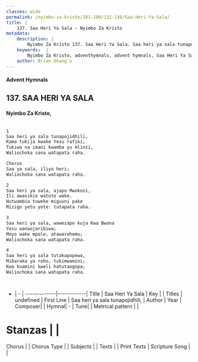 ```yaml
---
classes: wide
permalink: /nyimbo-za-kristo/101-200/131-140/Saa-Heri-Ya-Sala/
title: |
    137. Saa Heri Ya Sala - Nyimbo Za Kristo
metadata:
    description: |
        Nyimbo Za Kristo 137. Saa Heri Ya Sala. Saa heri ya sala tunapojidhili, Kama tukija kwake Yesu rafiki; Tukiwa na imani kwamba yu mlinzi,  Waliochoka sana watapata raha.  Chorus Saa ya sala, iliyo heri;  Waliochoka sana watapata raha.  
    keywords:  |
        Nyimbo Za Kristo, adventhymnals, advent hymnals, Saa Heri Ya Sala, Saa heri ya sala tunapojidhili,. 
    author: Brian Onang'o
---
```


#### Advent Hymnals
## 137. SAA HERI YA SALA
####  Nyimbo Za Kristo,

```txt

1
Saa heri ya sala tunapojidhili,
Kama tukija kwake Yesu rafiki;
Tukiwa na imani kwamba yu mlinzi, 
Waliochoka sana watapata raha.

Chorus
Saa ya sala, iliyo heri; 
Waliochoka sana watapata raha.

2
Saa heri ya sala, ajapo Mwokozi, 
Ili awasikie watoto wake.
Hutwambia tuweke miguuni pake 
Mizigo yetu yote: tutapata raha. 

3
Saa heri ya sala, wawezapo kuja Kwa Bwana
Yesu wanaojaribiwa; 
Moyo wake mpole, atawarehemu; 
Waliochoka sana watapata raha.

4
Saa heri ya sala tutakapopewa,
Mibaraka ya roho, tukimwamini; 
Kwa kuamini kweli hatutaogopa;
Waliochoka sana watapata raha.




```

- |   -  |
-------------|------------|
Title | Saa Heri Ya Sala |
Key |  |
Titles | undefined |
First Line | Saa heri ya sala tunapojidhili, |
Author | 
Year | 
Composer| |
Hymnal|  - |
Tune|  |
Metrical pattern | |
# Stanzas |  |
Chorus |  |
Chorus Type |  |
Subjects | |
Texts |  |
Print Texts | 
Scripture Song |  |
    
